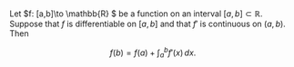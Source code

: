 Let $f: [a,b]\to \mathbb{R} $ be a function on 
an interval $[a,b] \subset \mathbb{R}$. Suppose 
that $f$ is differentiable on $[a,b]$ and that $f'$ is 
continuous on $(a,b)$. Then

$$
f(b) = f(a) + \int_a^b f'(x)\,dx.
$$
